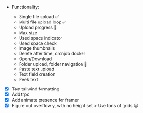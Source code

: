 - Functionality:

  - Single file upload ✅
  - Multi file upload loop ✅
  - Upload progress 🚧
  - Max size
  - Used space indicator
  - Used space check
  - Image thumbnails
  - Delete after time, cronjob docker
  - Open/Download
  - Folder upload, folder navigation 🤔
  - Paste text upload
  - Text field creation
  - Peek text

- [x] Test tailwind formatting
- [x] Add trpc
- [x] Add animate presence for framer
- [x] Figure out overflow y, with no height set > Use tons of grids 😦
